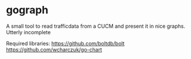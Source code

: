 # gograph
A small tool to read trafficdata from a CUCM and present it in nice graphs. Utterly incomplete

Required libraries:
https://github.com/boltdb/bolt
https://github.com/wcharczuk/go-chart